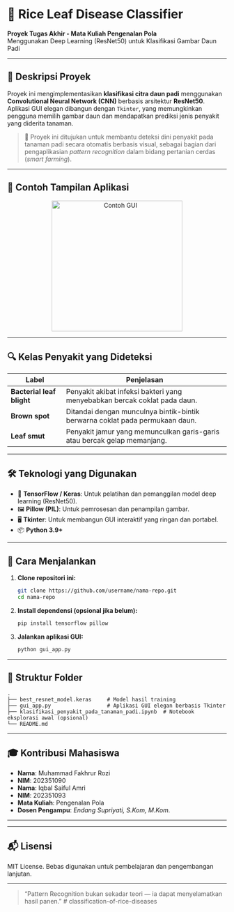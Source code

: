 # 🌾 Rice Leaf Disease Classifier
**Proyek Tugas Akhir - Mata Kuliah Pengenalan Pola**  
Menggunakan Deep Learning (ResNet50) untuk Klasifikasi Gambar Daun Padi

---

## 🧠 Deskripsi Proyek

Proyek ini mengimplementasikan **klasifikasi citra daun padi** menggunakan **Convolutional Neural Network (CNN)** berbasis arsitektur **ResNet50**. Aplikasi GUI elegan dibangun dengan `Tkinter`, yang memungkinkan pengguna memilih gambar daun dan mendapatkan prediksi jenis penyakit yang diderita tanaman.

> 📌 Proyek ini ditujukan untuk membantu deteksi dini penyakit pada tanaman padi secara otomatis berbasis visual, sebagai bagian dari pengaplikasian *pattern recognition* dalam bidang pertanian cerdas (*smart farming*).

---

## 📸 Contoh Tampilan Aplikasi

<p align="center">
  <img src="https://via.placeholder.com/400x500.png?text=Contoh+Tampilan+GUI" alt="Contoh GUI" width="300"/>
</p>

---

## 🔍 Kelas Penyakit yang Dideteksi

| Label | Penjelasan |
|-------|------------|
| **Bacterial leaf blight** | Penyakit akibat infeksi bakteri yang menyebabkan bercak coklat pada daun. |
| **Brown spot** | Ditandai dengan munculnya bintik-bintik berwarna coklat pada permukaan daun. |
| **Leaf smut** | Penyakit jamur yang memunculkan garis-garis atau bercak gelap memanjang. |

---

## 🛠️ Teknologi yang Digunakan

- 🧠 **TensorFlow / Keras**: Untuk pelatihan dan pemanggilan model deep learning (ResNet50).
- 🖼️ **Pillow (PIL)**: Untuk pemrosesan dan penampilan gambar.
- 🖥️ **Tkinter**: Untuk membangun GUI interaktif yang ringan dan portabel.
- 📦 **Python 3.9+**

---

## 🚀 Cara Menjalankan

1. **Clone repositori ini:**
    ```bash
    git clone https://github.com/username/nama-repo.git
    cd nama-repo
    ```

2. **Install dependensi (opsional jika belum):**
    ```bash
    pip install tensorflow pillow
    ```

3. **Jalankan aplikasi GUI:**
    ```bash
    python gui_app.py
    ```

---

## 📂 Struktur Folder

```
.
├── best_resnet_model.keras     # Model hasil training
├── gui_app.py                  # Aplikasi GUI elegan berbasis Tkinter
├── klasifikasi_penyakit_pada_tanaman_padi.ipynb  # Notebook eksplorasi awal (opsional)
└── README.md
```

---

## 🎓 Kontribusi Mahasiswa

- **Nama**: Muhammad Fakhrur Rozi  
- **NIM**: 202351090  
- **Nama**: Iqbal Saiful Amri
- **NIM**: 202351093 
- **Mata Kuliah**: Pengenalan Pola 
- **Dosen Pengampu**: _Endang Supriyati, S.Kom, M.Kom._

---


---

## 📬 Lisensi

MIT License. Bebas digunakan untuk pembelajaran dan pengembangan lanjutan.

---

> “Pattern Recognition bukan sekadar teori — ia dapat menyelamatkan hasil panen.”
#   c l a s s i f i c a t i o n - o f - r i c e - d i s e a s e s  
 